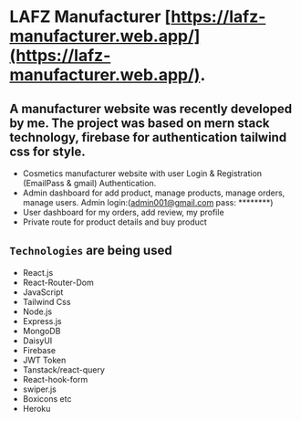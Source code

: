 # LAFZ Manufacturer [https://lafz-manufacturer.web.app/](https://lafz-manufacturer.web.app/).


## A manufacturer website was recently developed by me. The project was based on mern stack technology, firebase for authentication tailwind css for style. 

* Cosmetics manufacturer website with user Login & Registration (EmailPass & gmail) Authentication.
* Admin dashboard for add product, manage products, manage orders, manage users. Admin login:(admin001@gmail.com pass: ********)
* User dashboard for my orders, add review, my profile
* Private route for product details and buy product


## `Technologies` are being used

* React.js
* React-Router-Dom
* JavaScript
* Tailwind Css
* Node.js
* Express.js
* MongoDB
* DaisyUI
* Firebase
* JWT Token
* Tanstack/react-query
* React-hook-form
* swiper.js
* Boxicons etc
* Heroku 
